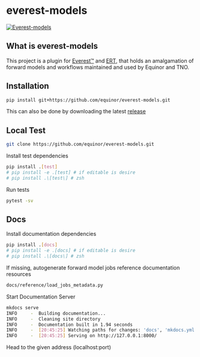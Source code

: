 # everest-models
[![Everest-models](https://github.com/equinor/everest-models/workflows/Testing/badge.svg)](https://github.com/equinor/everest-models/actions?query=workflow%3A%22Testing%22)

## What is everest-models

This project is a plugin for [Everest™](https://github.com/equinor/everest) and [ERT](https://github.com/equinor/ert), that holds an amalgamation of
forward models and workflows maintained and used by Equinor and TNO.

## Installation

```bash
pip install git+https://github.com/equinor/everest-models.git
```

This can also be done by downloading the latest [release](https://github.com/equinor/everest-models/releases)

## Local Test

```bash
git clone https://github.com/equinor/everest-models.git
```

Install test dependencies

```bash
pip install .[test]
# pip install -e .[test] # if editable is desire
# pip install .\[test\] # zsh
```

Run tests
```bash
pytest -sv
```

## Docs

Install documentation dependencies

```bash
pip install .[docs]
# pip install -e .[docs] # if editable is desire
# pip install .\[docs\] # zsh
```

If missing, autogenerate forward model jobs reference documentation resources

```bash
docs/reference/load_jobs_metadata.py
```

Start Documentation Server

```bash hl_lines="6"
mkdocs serve
INFO     -  Building documentation...
INFO     -  Cleaning site directory
INFO     -  Documentation built in 1.94 seconds
INFO     -  [20:45:25] Watching paths for changes: 'docs', 'mkdocs.yml'
INFO     -  [20:45:25] Serving on http://127.0.0.1:8000/
```
Head to the given address (localhost:port)
